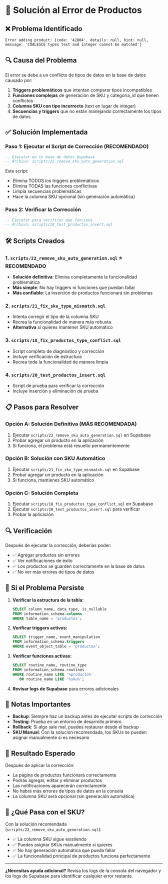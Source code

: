 # 🔧 Solución al Error de Productos

## ❌ **Problema Identificado**
```
Error adding product: {code: '42804', details: null, hint: null, message: 'COALESCE types text and integer cannot be matched'}
```

## 🔍 **Causa del Problema**
El error se debe a un conflicto de tipos de datos en la base de datos causado por:
1. **Triggers problemáticos** que intentan comparar tipos incompatibles
2. **Funciones complejas** de generación de SKU y categoria_id que tienen conflictos
3. **Columna SKU con tipo incorrecto** (text en lugar de integer)
4. **Secuencias y triggers** que no están manejando correctamente los tipos de datos

## ✅ **Solución Implementada**

### **Paso 1: Ejecutar el Script de Corrección (RECOMENDADO)**
```sql
-- Ejecutar en tu base de datos Supabase
-- Archivo: scripts/22_remove_sku_auto_generation.sql
```

Este script:
- Elimina TODOS los triggers problemáticos
- Elimina TODAS las funciones conflictivas
- Limpia secuencias problemáticas
- Hace la columna SKU opcional (sin generación automática)

### **Paso 2: Verificar la Corrección**
```sql
-- Ejecutar para verificar que funciona
-- Archivo: scripts/20_test_productos_insert.sql
```

## 🛠️ **Scripts Creados**

### **1. `scripts/22_remove_sku_auto_generation.sql` ⭐ RECOMENDADO**
- **Solución definitiva**: Elimina completamente la funcionalidad problemática
- **Más simple**: No hay triggers ni funciones que puedan fallar
- **Más confiable**: La inserción de productos funcionará sin problemas

### **2. `scripts/21_fix_sku_type_mismatch.sql`**
- Intenta corregir el tipo de la columna SKU
- Recrea la funcionalidad de manera más robusta
- **Alternativa** si quieres mantener SKU automático

### **3. `scripts/18_fix_productos_type_conflict.sql`**
- Script completo de diagnóstico y corrección
- Incluye verificación de estructura
- Recrea toda la funcionalidad de manera limpia

### **4. `scripts/20_test_productos_insert.sql`**
- Script de prueba para verificar la corrección
- Incluye inserción y eliminación de prueba

## 📋 **Pasos para Resolver**

### **Opción A: Solución Definitiva (MÁS RECOMENDADA)**
1. Ejecutar `scripts/22_remove_sku_auto_generation.sql` en Supabase
2. Probar agregar un producto en la aplicación
3. Si funciona, el problema está resuelto permanentemente

### **Opción B: Solución con SKU Automático**
1. Ejecutar `scripts/21_fix_sku_type_mismatch.sql` en Supabase
2. Probar agregar un producto en la aplicación
3. Si funciona, mantienes SKU automático

### **Opción C: Solución Completa**
1. Ejecutar `scripts/18_fix_productos_type_conflict.sql` en Supabase
2. Ejecutar `scripts/20_test_productos_insert.sql` para verificar
3. Probar la aplicación

## 🔍 **Verificación**

Después de ejecutar la corrección, deberías poder:
- ✅ Agregar productos sin errores
- ✅ Ver notificaciones de éxito
- ✅ Los productos se guarden correctamente en la base de datos
- ✅ No ver más errores de tipos de datos

## 🚨 **Si el Problema Persiste**

1. **Verificar la estructura de la tabla:**
   ```sql
   SELECT column_name, data_type, is_nullable
   FROM information_schema.columns 
   WHERE table_name = 'productos';
   ```

2. **Verificar triggers activos:**
   ```sql
   SELECT trigger_name, event_manipulation
   FROM information_schema.triggers 
   WHERE event_object_table = 'productos';
   ```

3. **Verificar funciones activas:**
   ```sql
   SELECT routine_name, routine_type
   FROM information_schema.routines 
   WHERE routine_name LIKE '%producto%' 
      OR routine_name LIKE '%sku%';
   ```

4. **Revisar logs de Supabase** para errores adicionales

## 📝 **Notas Importantes**

- **Backup**: Siempre haz un backup antes de ejecutar scripts de corrección
- **Testing**: Prueba en un entorno de desarrollo primero
- **Rollback**: Si algo sale mal, puedes restaurar desde el backup
- **SKU Manual**: Con la solución recomendada, los SKUs se pueden asignar manualmente si es necesario

## 🎯 **Resultado Esperado**

Después de aplicar la corrección:
- La página de productos funcionará correctamente
- Podrás agregar, editar y eliminar productos
- Las notificaciones aparecerán correctamente
- No habrá más errores de tipos de datos en la consola
- La columna SKU será opcional (sin generación automática)

## 🔄 **¿Qué Pasa con el SKU?**

Con la solución recomendada (`scripts/22_remove_sku_auto_generation.sql`):
- ✅ La columna SKU sigue existiendo
- ✅ Puedes asignar SKUs manualmente si quieres
- ✅ No hay generación automática que pueda fallar
- ✅ La funcionalidad principal de productos funciona perfectamente

---

**¿Necesitas ayuda adicional?** Revisa los logs de la consola del navegador y los logs de Supabase para identificar cualquier error restante.
